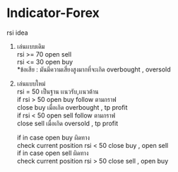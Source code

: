 # Indicator-Forex

rsi idea   
1. เล่นเเบบเดิม  
   rsi >= 70 open sell  
   rsi <= 30 open buy  
   *ข้อเสีย : มันมีความเสี่ยงสูงมากที่จะเกิด overbought , oversold  
2. เล่นแบบใหม่  
   rsi = 50 เป็นฐาน เเนวรับ,เเนวต้าน  
   if rsi > 50 open buy follow ตามกราฟ  
               close buy เมื่อเกิด overbought , tp profit  
   if rsi < 50 open sell follow ตามกราฟ  
               close sell เมื่อเกิด oversold , tp profit  
    
   if in case open buy ผิดทาง  
               check current position rsi < 50 close buy , open sell  
   if in case open sell ผิดทาง  
               check current position rsi > 50 close sell , open buy  
